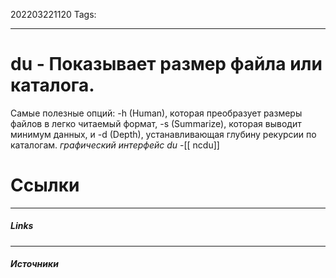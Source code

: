 202203221120
Tags:
___
# du - Показывает размер файла или каталога.
Самые полезные опций: -h (Human), которая преобразует размеры файлов в легко читаемый формат, -s (Summarize), которая выводит минимум данных, и -d (Depth), устанавливающая глубину рекурсии по каталогам.
*графический интерфейс du* -[[ ncdu]]




# Ссылки
___
##### Links


---
##### Источники
